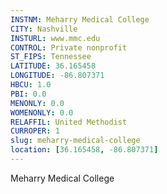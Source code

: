 ```yaml
---
INSTNM: Meharry Medical College
CITY: Nashville
INSTURL: www.mmc.edu
CONTROL: Private nonprofit
ST_FIPS: Tennessee
LATITUDE: 36.165458
LONGITUDE: -86.807371
HBCU: 1.0
PBI: 0.0
MENONLY: 0.0
WOMENONLY: 0.0
RELAFFIL: United Methodist
CURROPER: 1
slug: meharry-medical-college
location: [36.165458, -86.807371]
---
```

Meharry Medical College
